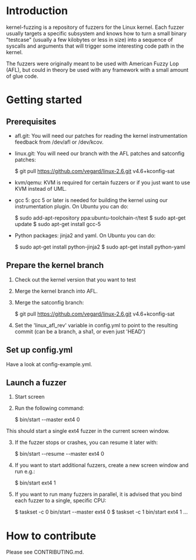 Introduction
============

kernel-fuzzing is a repository of fuzzers for the Linux kernel. Each fuzzer usually targets a specific subsystem and knows how to turn a small binary "testcase" (usually a few kilobytes or less in size) into a sequence of syscalls and arguments that will trigger some interesting code path in the kernel.

The fuzzers were originally meant to be used with American Fuzzy Lop (AFL), but could in theory be used with any framework with a small amount of glue code.


Getting started
===============

Prerequisites
-------------

 - afl.git: You will need our patches for reading the kernel instrumentation feedback from /dev/afl or /dev/kcov.

 - linux.git: You will need our branch with the AFL patches and satconfig patches:

    $ git pull https://github.com/vegard/linux-2.6.git v4.6+kconfig-sat

 - kvm/qemu: KVM is required for certain fuzzers or if you just want to use KVM instead of UML.

 - gcc 5: gcc 5 or later is needed for building the kernel using our instrumentation plugin. On Ubuntu you can do:

    $ sudo add-apt-repository ppa:ubuntu-toolchain-r/test
    $ sudo apt-get update
    $ sudo apt-get install gcc-5

 - Python packages: jinja2 and yaml. On Ubuntu you can do:

    $ sudo apt-get install python-jinja2
    $ sudo apt-get install python-yaml


Prepare the kernel branch
-------------------------

1. Check out the kernel version that you want to test

2. Merge the kernel branch into AFL.

3. Merge the satconfig branch:

    $ git pull https://github.com/vegard/linux-2.6.git v4.6+kconfig-sat

4. Set the 'linux_afl_rev' variable in config.yml to point to the resulting commit (can be a branch, a sha1, or even just 'HEAD')


Set up config.yml
-----------------

Have a look at config-example.yml.


Launch a fuzzer
---------------

1. Start screen

2. Run the following command:

    $ bin/start --master ext4 0

This should start a single ext4 fuzzer in the current screen window.

3. If the fuzzer stops or crashes, you can resume it later with:

    $ bin/start --resume --master ext4 0

4. If you want to start additional fuzzers, create a new screen window and run e.g.:

    $ bin/start ext4 1

5. If you want to run many fuzzers in parallel, it is advised that you bind each fuzzer to a single, specific CPU:

    $ taskset -c 0 bin/start --master ext4 0
    $ taskset -c 1 bin/start ext4 1
    ...


How to contribute
=================

Please see CONTRIBUTING.md.
